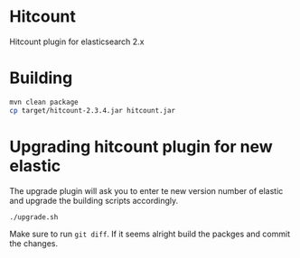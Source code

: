 # Hitcount
Hitcount plugin for elasticsearch 2.x

# Building
```bash
mvn clean package
cp target/hitcount-2.3.4.jar hitcount.jar
```

# Upgrading hitcount plugin for new elastic
The upgrade plugin will ask you to enter te new version number of elastic and upgrade the building scripts accordingly.

```bash
./upgrade.sh
```

Make sure to run `git diff`. If it seems alright build the packges and commit the changes.
